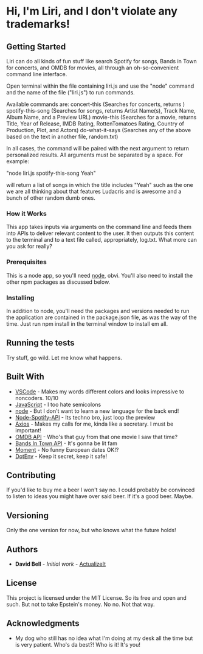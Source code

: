 # Hi, I'm Liri, and I don't violate any trademarks!

## Getting Started

Liri can do all kinds of fun stuff like search Spotify for songs, Bands in Town for concerts, and OMDB for movies, all through an oh-so-convenient command line interface.

Open terminal within the file containing liri.js and use the "node" command and the name of the file ("liri.js") to run commands.

Available commands are:
concert-this (Searches for concerts, returns )
spotify-this-song (Searches for songs, returns Artist Name(s), Track Name, Album Name, and a Preview URL)
movie-this (Searches for a movie, returns Title, Year of Release, IMDB Rating, RottenTomatoes Rating, Country of Production, Plot, and Actors)
do-what-it-says (Searches any of the above based on the text in another file, random.txt)

In all cases, the command will be paired with the next argument to return personalized results. All arguments must be separated by a space. For example:

"node liri.js spotify-this-song Yeah" 

will return a list of songs in which the title includes "Yeah" such as the one we are all thinking about that features Ludacris and is awesome and a bunch of other random dumb ones.

### How it Works

This app takes inputs via arguments on the command line and feeds them into APIs to deliver relevant content to the user. It then outputs this content to the terminal and to a text file called, appropriately, log.txt. What more can you ask for really?

### Prerequisites

This is a node app, so you'll need [node](https://nodejs.org/en/), obvi. You'll also need to install the other npm packages as discussed below.

### Installing

In addition to node, you'll need the packages and versions needed to run the application are contained in the package.json file, as was the way of the time.
Just run npm install in the terminal window to install em all.

## Running the tests

Try stuff, go wild. Let me know what happens.

## Built With

* [VSCode](https://code.visualstudio.com/) - Makes my words different colors and looks impressive to noncoders. 10/10
* [JavaScript](https://www.javascript.com/) - I too hate semicolons
* [node](https://nodejs.org/en/) - But I don't want to learn a new language for the back end!
* [Node-Spotify-API](https://www.npmjs.com/package/node-spotify-api) - Its techno bro, just loop the preview
* [Axios](https://www.npmjs.com/package/axios) - Makes my calls for me, kinda like a secretary. I must be important!
* [OMDB API](http://www.omdbapi.com) - Who's that guy from that one movie I saw that time?
* [Bands In Town API](http://www.artists.bandsintown.com/bandsintown-api) - It's gonna be lit fam
* [Moment](https://www.npmjs.com/package/moment) - No funny European dates OK!?
* [DotEnv](https://www.npmjs.com/package/dotenv) - Keep it secret, keep it safe!

## Contributing

If you'd like to buy me a beer I won't say no. I could probably be convinced to listen to ideas you might have over said beer. If it's a good beer. Maybe.

## Versioning

Only the one version for now, but who knows what the future holds!

## Authors

* **David Bell** - *Initial work* - [ActualizeIt](https://github.com/actualizeit)

## License

This project is licensed under the MIT License. So its free and open and such. But not to take Epstein's money. No no. Not that way.

## Acknowledgments

* My dog who still has no idea what I'm doing at my desk all the time but is very patient. Who's da best?! Who is it! It's you!
